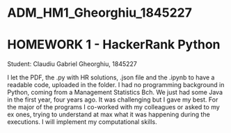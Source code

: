 # ADM_HM1_Gheorghiu_1845227
# HOMEWORK 1 - HackerRank Python

Student: Claudiu Gabriel Gheorghiu, 1845227

I let the PDF, the .py with HR solutions, .json file and the .ipynb to have a readable code, uploaded in the folder.
I had no programming background in Python, coming from a Management Statistics Bch. We just had some Java in the first year, four years ago.
It was challenging but I gave my best. For the major of the programs I co-worked with my colleagues or asked to my ex ones, trying to understand at max what it was 
happening during the executions. I will implement my computational skills.
